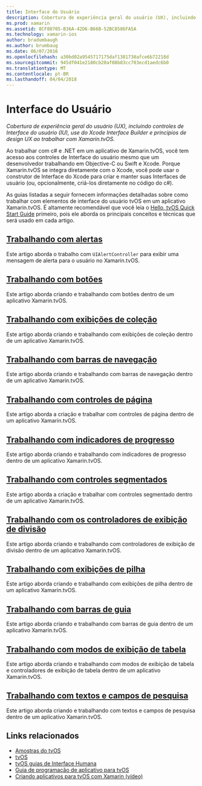 ```yaml
---
title: Interface do Usuário
description: Cobertura de experiência geral do usuário (UX), incluindo controles de Interface do usuário (IU), use do Xcode Interface Builder e princípios de design UX ao trabalhar com Xamarin.tvOS.
ms.prod: xamarin
ms.assetid: 8CF80705-B36A-42D6-B66B-52BC8586FA5A
ms.technology: xamarin-ios
author: bradumbaugh
ms.author: brumbaug
ms.date: 06/07/2016
ms.openlocfilehash: a30bd02a9545717175daf1381730afce6b72218d
ms.sourcegitcommit: 945df041e2180cb20af08b83cc703ecd1aedc6b0
ms.translationtype: MT
ms.contentlocale: pt-BR
ms.lasthandoff: 04/04/2018
---
```

# <a name="user-interface"></a>Interface do Usuário

_Cobertura de experiência geral do usuário (UX), incluindo controles de Interface do usuário (IU), use do Xcode Interface Builder e princípios de design UX ao trabalhar com Xamarin.tvOS._

Ao trabalhar com c# e .NET em um aplicativo de Xamarin.tvOS, você tem acesso aos controles de Interface do usuário mesmo que um desenvolvedor trabalhando em Objective-C ou Swift e Xcode. Porque Xamarin.tvOS se integra diretamente com o Xcode, você pode usar o construtor de Interface do Xcode para criar e manter suas Interfaces de usuário (ou, opcionalmente, criá-los diretamente no código do c#).

As guias listadas a seguir fornecem informações detalhadas sobre como trabalhar com elementos de interface do usuário tvOS em um aplicativo Xamarin.tvOS. É altamente recomendável que você leia o [Hello, tvOS Quick Start Guide](~/ios/tvos/get-started/hello-tvos.md) primeiro, pois ele aborda os principais conceitos e técnicas que será usado em cada artigo.

## <a name="working-with-alertsiostvosuser-interfacealertsmd"></a>[Trabalhando com alertas](~/ios/tvos/user-interface/alerts.md)

Este artigo aborda o trabalho com `UIAlertController` para exibir uma mensagem de alerta para o usuário no Xamarin.tvOS.

## <a name="working-with-buttonsiostvosuser-interfacebuttonsmd"></a>[Trabalhando com botões](~/ios/tvos/user-interface/buttons.md)

Este artigo aborda criando e trabalhando com botões dentro de um aplicativo Xamarin.tvOS.

## <a name="working-with-collection-viewsiostvosuser-interfacecollection-viewsmd"></a>[Trabalhando com exibições de coleção](~/ios/tvos/user-interface/collection-views.md)

Este artigo aborda criando e trabalhando com exibições de coleção dentro de um aplicativo Xamarin.tvOS.

## <a name="working-with-navigation-barsiostvosuser-interfacenavigation-barsmd"></a>[Trabalhando com barras de navegação](~/ios/tvos/user-interface/navigation-bars.md)

Este artigo aborda criando e trabalhando com barras de navegação dentro de um aplicativo Xamarin.tvOS.

## <a name="working-with-page-controlsiostvosuser-interfacepage-controlsmd"></a>[Trabalhando com controles de página](~/ios/tvos/user-interface/page-controls.md)

Este artigo aborda a criação e trabalhar com controles de página dentro de um aplicativo Xamarin.tvOS.

## <a name="working-with-progress-indicatorsiostvosuser-interfaceprogress-indicatorsmd"></a>[Trabalhando com indicadores de progresso](~/ios/tvos/user-interface/progress-indicators.md)

Este artigo aborda criando e trabalhando com indicadores de progresso dentro de um aplicativo Xamarin.tvOS.

## <a name="working-with-segmented-controlsiostvosuser-interfacesegmented-controlsmd"></a>[Trabalhando com controles segmentados](~/ios/tvos/user-interface/segmented-controls.md)

Este artigo aborda a criação e trabalhar com controles segmentado dentro de um aplicativo Xamarin.tvOS.

## <a name="working-with-split-view-controllersiostvosuser-interfacesplit-viewsmd"></a>[Trabalhando com os controladores de exibição de divisão](~/ios/tvos/user-interface/split-views.md)

Este artigo aborda criando e trabalhando com controladores de exibição de divisão dentro de um aplicativo Xamarin.tvOS.

## <a name="working-with-stack-viewsiostvosuser-interfacestacked-viewsmd"></a>[Trabalhando com exibições de pilha](~/ios/tvos/user-interface/stacked-views.md)

Este artigo aborda criando e trabalhando com exibições de pilha dentro de um aplicativo Xamarin.tvOS.

## <a name="working-with-tab-barsiostvosuser-interfacetab-barsmd"></a>[Trabalhando com barras de guia](~/ios/tvos/user-interface/tab-bars.md)

Este artigo aborda criando e trabalhando com barras de guia dentro de um aplicativo Xamarin.tvOS.

## <a name="working-with-table-viewsiostvosuser-interfacetable-viewsmd"></a>[Trabalhando com modos de exibição de tabela](~/ios/tvos/user-interface/table-views.md)

Este artigo aborda criando e trabalhando com modos de exibição de tabela e controladores de exibição de tabela dentro de um aplicativo Xamarin.tvOS.

## <a name="working-with-text-and-search-fieldsiostvosuser-interfacetext-fields-and-searchmd"></a>[Trabalhando com textos e campos de pesquisa](~/ios/tvos/user-interface/text-fields-and-search.md)

Este artigo aborda criando e trabalhando com textos e campos de pesquisa dentro de um aplicativo Xamarin.tvOS.



## <a name="related-links"></a>Links relacionados

- [Amostras do tvOS](https://developer.xamarin.com/samples/tvos/all/)
- [tvOS](https://developer.apple.com/tvos/)
- [tvOS guias de Interface Humana](https://developer.apple.com/tvos/human-interface-guidelines/)
- [Guia de programação de aplicativo para tvOS](https://developer.apple.com/library/prerelease/tvos/documentation/General/Conceptual/AppleTV_PG/)
- [Criando aplicativos para tvOS com Xamarin (vídeo)](https://university.xamarin.com/lightninglectures/tvos-with-xamarin)
